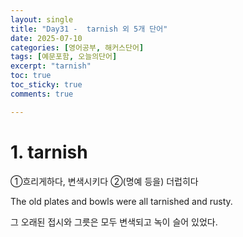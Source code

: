 ```yaml
---
layout: single
title: "Day31 -  tarnish 외 5개 단어"
date: 2025-07-10
categories: [영어공부, 해커스단어]
tags: [예문포함, 오늘의단어]
excerpt: "tarnish"
toc: true
toc_sticky: true
comments: true

---
```


# 1. tarnish
①흐리게하다, 변색시키다 ②(명예 등을) 더럽히다

The old plates and bowls were all tarnished and rusty.

그 오래된 접시와 그릇은 모두 변색되고 녹이 슬어 있었다.